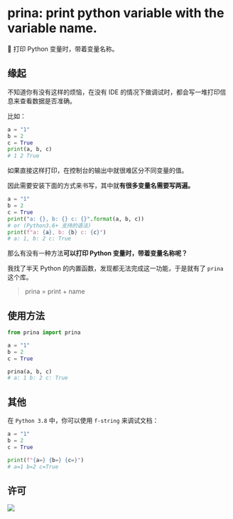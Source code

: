 # prina: print python variable with the variable name.

🦥 打印 Python 变量时，带着变量名称。

## 缘起

不知道你有没有这样的烦恼，在没有 IDE 的情况下做调试时，都会写一堆打印信息来查看数据是否准确。

比如：
```python
a = "1"
b = 2
c = True
print(a, b, c)
# 1 2 True
```

如果直接这样打印，在控制台的输出中就很难区分不同变量的值。

因此需要安装下面的方式来书写，其中就**有很多变量名需要写两遍。**

```python
a = "1"
b = 2
c = True
print("a: {}, b: {} c: {}".format(a, b, c))
# or (Python3.6+ 支持的语法)
print(f"a: {a}, b: {b} c: {c}")
# a: 1, b: 2 c: True
```

那么有没有一种方法**可以打印 Python 变量时，带着变量名称呢？**

我找了半天 Python 的内置函数，发现都无法完成这一功能，于是就有了 `prina` 这个库。

> prina = print + name

## 使用方法

```python
from prina import prina

a = "1"
b = 2
c = True

prina(a, b, c)
# a: 1 b: 2 c: True
```

## 其他

在 `Python 3.8` 中，你可以使用 `f-string` 来调试文档：

```python
a = "1"
b = 2
c = True

print(f"{a=} {b=} {c=}")
# a=1 b=2 c=True
```

## 许可

[![](https://award.dovolopor.com?lt=License&rt=MIT&rbc=green)](./LICENSE)
